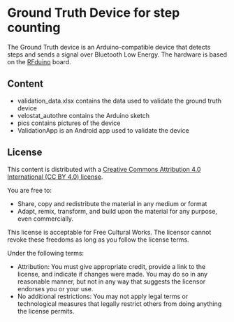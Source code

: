 # Ground Truth Device for step counting

The Ground Truth device is an Arduino-compatible device that detects steps and sends a signal over Bluetooth Low Energy.
The hardware is based on the [RFduino](http://www.rfduino.com/) board.




## Content

* validation_data.xlsx contains the data used to validate the ground truth device
* velostat_autothre contains the Arduino sketch
* pics contains pictures of the device
* ValidationApp is an Android app used to validate the device


## License

This content is distributed with a [Creative Commons Attribution 4.0 International (CC BY 4.0) license](https://creativecommons.org/licenses/by/4.0/).

You are free to:

- Share, copy and redistribute the material in any medium or format
- Adapt, remix, transform, and build upon the material for any purpose, even commercially.

This license is acceptable for Free Cultural Works.
The licensor cannot revoke these freedoms as long as you follow the license terms.

Under the following terms:

- Attribution: You must give appropriate credit, provide a link to the license, and indicate if changes were made. You may do so in any reasonable manner, but not in any way that suggests the licensor endorses you or your use.
- No additional restrictions: You may not apply legal terms or technological measures that legally restrict others from doing anything the license permits.